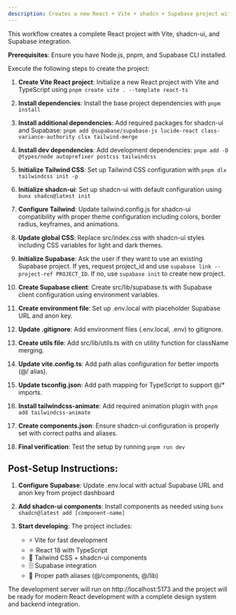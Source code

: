 ```yaml
---
description: Creates a new React + Vite + shadcn + Supabase project with optional custom project_id
---
```

This workflow creates a complete React project with Vite, shadcn-ui, and Supabase integration.

**Prerequisites**: Ensure you have Node.js, pnpm, and Supabase CLI installed.

Execute the following steps to create the project:

1. **Create Vite React project**: Initialize a new React project with Vite and TypeScript using `pnpm create vite . --template react-ts`

2. **Install dependencies**: Install the base project dependencies with `pnpm install`

3. **Install additional dependencies**: Add required packages for shadcn-ui and Supabase: `pnpm add @supabase/supabase-js lucide-react class-variance-authority clsx tailwind-merge`

4. **Install dev dependencies**: Add development dependencies: `pnpm add -D @types/node autoprefixer postcss tailwindcss`

5. **Initialize Tailwind CSS**: Set up Tailwind CSS configuration with `pnpm dlx tailwindcss init -p`

6. **Initialize shadcn-ui**: Set up shadcn-ui with default configuration using `bunx shadcn@latest init`

7. **Configure Tailwind**: Update tailwind.config.js for shadcn-ui compatibility with proper theme configuration including colors, border radius, keyframes, and animations.

8. **Update global CSS**: Replace src/index.css with shadcn-ui styles including CSS variables for light and dark themes.

9. **Initialize Supabase**: Ask the user if they want to use an existing Supabase project. If yes, request project_id and use `supabase link --project-ref PROJECT_ID`. If no, use `supabase init` to create new project.

10. **Create Supabase client**: Create src/lib/supabase.ts with Supabase client configuration using environment variables.

11. **Create environment file**: Set up .env.local with placeholder Supabase URL and anon key.

12. **Update .gitignore**: Add environment files (.env.local, .env) to gitignore.

13. **Create utils file**: Add src/lib/utils.ts with cn utility function for className merging.

14. **Update vite.config.ts**: Add path alias configuration for better imports (@/ alias).

15. **Update tsconfig.json**: Add path mapping for TypeScript to support @/* imports.

16. **Install tailwindcss-animate**: Add required animation plugin with `pnpm add tailwindcss-animate`

17. **Create components.json**: Ensure shadcn-ui configuration is properly set with correct paths and aliases.

18. **Final verification**: Test the setup by running `pnpm run dev`

## Post-Setup Instructions:

1. **Configure Supabase**: Update .env.local with actual Supabase URL and anon key from project dashboard

2. **Add shadcn-ui components**: Install components as needed using `bunx shadcn@latest add [component-name]`

3. **Start developing**: The project includes:
   - ⚡ Vite for fast development
   - ⚛️ React 18 with TypeScript
   - 🎨 Tailwind CSS + shadcn-ui components
   - 🗄️ Supabase integration
   - 📁 Proper path aliases (@/components, @/lib)

The development server will run on http://localhost:5173 and the project will be ready for modern React development with a complete design system and backend integration.